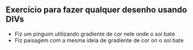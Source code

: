 ## Exercício para fazer qualquer desenho usando DIVs
- Fiz um pinguim utilizando gradiente de cor nele onde o sol bate
- Fiz paisagem com a mesma ideia de gradiente de cor on o sol bate